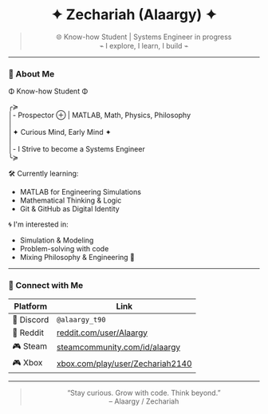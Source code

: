 <div align="center">

# ✦ Zechariah (Alaargy) ✦  
> 🌐 Know-how Student | Systems Engineer in progress  
> ⌁ I explore, I learn, I build ⌁

</div>

---

### 🧠 About Me

Φ Know-how Student Φ  

╭≽  
│- Prospector ⊕ | MATLAB, Math, Physics, Philosophy  
│  
│✦ Curious Mind, Early Mind ✦  
│  
│- I Strive to become a Systems Engineer  
╰≽  

🛠 Currently learning:
- MATLAB for Engineering Simulations  
- Mathematical Thinking & Logic  
- Git & GitHub as Digital Identity  

🌀 I'm interested in:
- Simulation & Modeling  
- Problem-solving with code  
- Mixing Philosophy & Engineering 🌌  

---

### 🔗 Connect with Me

| Platform | Link |
|---------|------|
| 💬 Discord | `@alaargy_t90` |
| 🧠 Reddit | [reddit.com/user/Alaargy](https://www.reddit.com/user/Alaargy) |
| 🎮 Steam | [steamcommunity.com/id/alaargy](https://steamcommunity.com/id/alaargy) |
| 🎮 Xbox | [xbox.com/play/user/Zechariah2140](https://www.xbox.com/en-US/play/user/Zechariah2140) |

---

<div align="center">

> “Stay curious. Grow with code. Think beyond.”  
> – Alaargy / Zechariah

</div>

